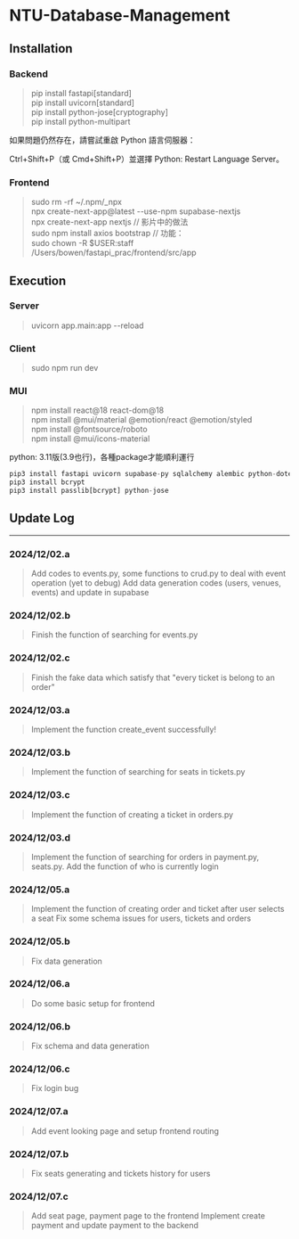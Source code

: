 # NTU-Database-Management

## Installation

### **Backend**

> pip install fastapi[standard]  
> pip install uvicorn[standard]  
> pip install python-jose[cryptography]  
> pip install python-multipart  

如果問題仍然存在，請嘗試重啟 Python 語言伺服器：

Ctrl+Shift+P（或 Cmd+Shift+P）並選擇 Python: Restart Language Server。

### **Frontend**

> sudo rm -rf ~/.npm/_npx  
> npx create-next-app@latest --use-npm supabase-nextjs  
> npx create-next-app nextjs // 影片中的做法  
> sudo npm install axios bootstrap // 功能：  
> sudo chown -R $USER:staff /Users/bowen/fastapi_prac/frontend/src/app  

## Execution

### **Server**

> uvicorn app.main:app --reload

### **Client**

> sudo npm run dev

### **MUI**

> npm install react@18 react-dom@18  
> npm install @mui/material @emotion/react @emotion/styled  
> npm install @fontsource/roboto  
> npm install @mui/icons-material  

python: 3.11版(3.9也行)，各種package才能順利運行

```python
pip3 install fastapi uvicorn supabase-py sqlalchemy alembic python-dotenv supabase
pip3 install bcrypt
pip3 install passlib[bcrypt] python-jose
```

## Update Log

---

### 2024/12/02.a

> Add codes to events.py, some functions to crud.py to deal with event operation (yet to debug)
> Add data generation codes (users, venues, events) and update in supabase

### 2024/12/02.b

> Finish the function of searching for events.py

### 2024/12/02.c

> Finish the fake data which satisfy that "every ticket is belong to an order"

### 2024/12/03.a

> Implement the function create_event successfully!

### 2024/12/03.b

> Implement the function of searching for seats in tickets.py

### 2024/12/03.c

> Implement the function of creating a ticket in orders.py

### 2024/12/03.d

> Implement the function of searching for orders in payment.py, seats.py.
> Add the function of who is currently login

### 2024/12/05.a

> Implement the function of creating order and ticket after user selects a seat
> Fix some schema issues for users, tickets and orders

### 2024/12/05.b

> Fix data generation

### 2024/12/06.a

> Do some basic setup for frontend

### 2024/12/06.b

> Fix schema and data generation

### 2024/12/06.c
> Fix login bug

### 2024/12/07.a
> Add event looking page and setup frontend routing

### 2024/12/07.b
> Fix seats generating and tickets history for users

### 2024/12/07.c
> Add seat page, payment page to the frontend
> Implement create payment and update payment to the backend
